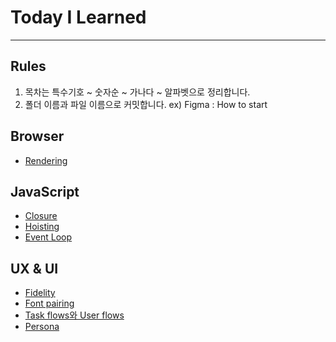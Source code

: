 # Today I Learned

---

## Rules

1. 목차는 특수기호 ~ 숫자순 ~ 가나다 ~ 알파벳으로 정리합니다.
2. 폴더 이름과 파일 이름으로 커밋합니다. ex) Figma : How to start

## Browser

- [Rendering](./Browser/rendering.md)

## JavaScript

- [Closure](./JavaScript/closure.md)
- [Hoisting](./JavaScript/hoisting.md)
- [Event Loop](./JavaScript/event_loop.md)

## UX & UI

- [Fidelity](./UX_UI/fidelity.md)
- [Font pairing](./UX_UI/font_pairing.md)
- [Task flows와 User flows](./UX_UI/flows.md)
- [Persona](./UX_UI/persona.md)
